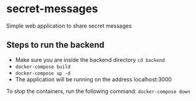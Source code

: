# secret-messages
Simple web application to share secret messages


## Steps to run the backend
- Make sure you are inside the backend directory ```cd backend```
- ```docker-compose build```
- ```docker-compose up -d```
- The application will be running on the address localhost:3000

To stop the containers, run the following command: ```docker-compose down```
